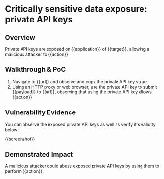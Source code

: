 # Critically sensitive data exposure: private API keys
## Overview
<!--
Provide a 1-2 sentence description - see http://cveproject.github.io/docs/content/key-details-phrasing.pdf for tips

This format is a good guide:
[VULNTYPE] in [COMPONENT] in [APPLICATION] allows [ATTACKER] to [IMPACT] via [VECTOR]


-->
Private API keys are exposed on {{application}} of {{target}}, allowing a malicious attacker to {{action}}

## Walkthrough & PoC
<!--
Provide a step-by-step walkthrough on how to access the vulnerable injection point, and how to exploit the vulnerability.
Adding a dot-pointed walkthrough with relevant screenshots will speed triage time and result in faster rewards!

Example:

1. Login to in-scope asset at <www.inscope.com/login>
1. Browse to account page
1. Modify ID token to add single quote
1. View error which states 'SQL Syntax Error'
1. Replace ID value with `1' waitfor delay '00:00:10'; `
-->

1. Navigate to {{url}} and observe and copy the private API key value
1. Using an HTTP proxy or web browser, use the private API key to submit {{payload}} to {{url}}, observing that using the private API key allows {{action}}


## Vulnerability Evidence
<!--
Your submission MUST include evidence of the vulnerability and not be theoretical in nature.

For exposed private API keys, please include a screenshot of both the exposed API key as well as a screenshot from the HTTP proxy of the API key being used successfully to perform {{action}}.
**DO NOT SAVE PII**
-->

You can observe the exposed private API keys as well as verify it's validity below:

{{screenshot}}
## Demonstrated Impact
<!--
Attempt to abuse the private API key to access sensitive data or sensitive functions, but do not save or utilize the sensitive data in any way.
-->

A malicious attacker could abuse exposed private API keys by using them to perform {{action}}.
